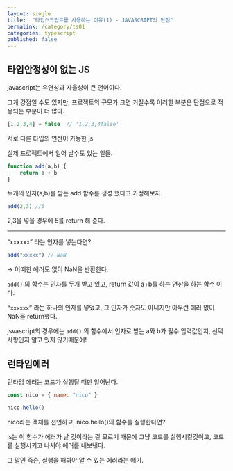```yaml
---
layout: single
title:  "타입스크립트를 사용하는 이유(1) - JAVASCRIPT의 단점"
permalink: /category/ts01
categories: typescript
published: false
---
```


## 타입안정성이 없는 JS

javascript는 유연성과 자율성이 큰 언어이다.

그게 강점일 수도 있지만, 프로젝트의 규모가 크면 커질수록 이러한 부분은 단점으로 적용되는 부분이 더 많다.


```jsx
[1,2,3,4] + false  // '1,2,3,4false'
```

서로 다른 타입의 연산이 가능한 js

실제 프로젝트에서 일어 날수도 있는 일들.

```jsx
function add(a,b) {
	return a + b
}
```

두개의 인자(a,b)를 받는 add 함수를 생성 했다고 가정해보자.

```jsx
add(2,3) //5
```

2,3을 넣을 경우에 5를 return 해 준다.
  
---
  
“xxxxxx” 라는 인자를 넣는다면?

```jsx
add("xxxxx") // NaN
```

→ 어떠한 에러도 없이 NaN을 반환한다.

`add()`  의 함수는 인자를 두개 받고 있고, return 값이 a+b를 하는 연산을 하는 함수 이다.

`“xxxxxx”`  라는 하나의 인자를 넣었고, 그 인자가 숫자도 아니지만 아무런 에러 없이 NaN을 return했다.

jsvascript의 경우에는 `add()` 의 함수에서 인자로 받는 a와 b가 핋수 입력값인지, 선택사항인지 알고 있지 않기때문에!

## 런타임에러

런타임 에러는 코드가 실행될 때만 일어난다.

```jsx
const nico = { name: "nico" }

nico.hello()
```

nico라는 객체를 선언하고, nico.hello()의 함수를 실행한다면?

js는 이 함수가 에러가 날 것이라는 걸 모르기 때문에 그냥 코드를 실행시킬것이고, 코드를 실행시키고 나서야 에러를 내보낸다.

그 말인 즉슨, 실행을 해봐야 알 수 있는 에러라는 얘기.